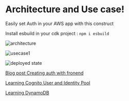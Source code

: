 # Architecture and Use case!

Easily set Auth in your AWS app with this construct

Install esbuild in your cdk project : `npm i esbuild`

![architecture](https://github.com/proton0210/auth-user-confirm-signup/assets/80155713/9fa0cb0a-4919-48e4-a84e-7ea43553a22c)

![usecase1](https://github.com/proton0210/auth-user-confirm-signup/assets/80155713/2ebda23e-373f-426d-9a88-ea249a6d96f6)

![deployed state](https://github.com/proton0210/auth-user-confirm-signup/assets/80155713/ac69a449-b260-49a5-ad46-0a5b1251968a)

[Blog post Creating auth with fronend](https://dev.to/proton0210/setting-up-auth-using-aws-cdk-cognito-nextjs-14-and-aws-amplify-v6-9b3)

[Learning Cognito User and Identity Pool](https://main.d3m5kt17r5818r.amplifyapp.com/)

[Learning DynamoDB](https://www.learndynamoapi.com/)

